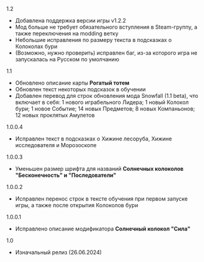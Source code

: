 1.2
- Добавлена поддержка версии игры v1.2.2
- Мод больше не требует обязательного вступления в Steam-группу, а также переключения на modding ветку
- Небольшие исправления по размеру текста в подсказках о Колоколах бури
- (Возможно, нужно проверить) исправлен баг, из-за которого игра не запускалась на Русском по умолчанию

1.1
- Обновлено описание карты **Рогатый тотем**
- Обновлен текст некоторых подсказок в обучении
- Добавлен перевод для строк обновления мода Snowfall (1.1 beta), что включает в себя: 1 нового играбельного Лидера; 1 новый Колокол бури; 1 новое Событие; 14 новых Предметов; 8 новых Компаньонов; 12 новых проклятых Амулетов

1.0.0.4
- Исправлен текст в подсказках о Хижине лесоруба, Хижине исследователя и Морозоскопе

1.0.0.3
- Уменьшен размер шрифта для названий **Солнечных колоколов "Бесконечность" и "Последователи"**

1.0.0.2
- Исправлен перенос строк в тексте обучения при первом запуске игры, а также после открытия Колоколов бури

1.0.0.1
- Исправлено описание модификатора **Солнечный колокол "Сила"**

1.0
- Изначальный релиз (26.06.2024)
